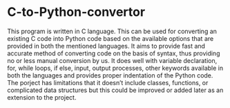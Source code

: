 # C-to-Python-convertor
This program is written in C language. This can be used for converting an existing C code into Python code based on the available options that are provided in both the mentioned languages. It aims to provide fast and accurate method of converting code on the basis of syntax, thus providing no or less manual conversion by us. It does well with variable declaration, for, while loops, if else, input, output processes, other keywords available in both the languages and provides proper indentation of the Python code. The porject has limitations that it doesn’t include classes, functions, or complicated data structures but this could be improved or added later as an extension to the project.
